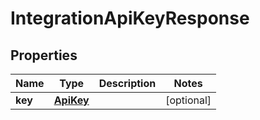 

# IntegrationApiKeyResponse


## Properties

| Name | Type | Description | Notes |
|------------ | ------------- | ------------- | -------------|
|**key** | [**ApiKey**](ApiKey.md) |  |  [optional] |



